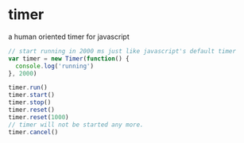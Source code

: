# timer

a human oriented timer for javascript

```js
// start running in 2000 ms just like javascript's default timer
var timer = new Timer(function() {
  console.log('running')
}, 2000)

timer.run()
timer.start()
timer.stop()
timer.reset()
timer.reset(1000)
// timer will not be started any more.
timer.cancel()
```
